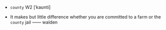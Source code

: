 - `county` W2 [ˈkaʊnti]



-  It makes but little difference whether you are committed to a farm or the `county` jail —— walden